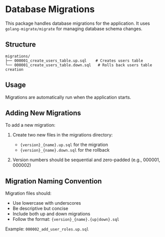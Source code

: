 # Database Migrations

This package handles database migrations for the application. It uses `golang-migrate/migrate` for managing database schema changes.

## Structure

```
migrations/
├── 000001_create_users_table.up.sql    # Creates users table
└── 000001_create_users_table.down.sql   # Rolls back users table creation
```

## Usage

Migrations are automatically run when the application starts.

## Adding New Migrations

To add a new migration:

1. Create two new files in the migrations directory:

   - `{version}_{name}.up.sql` for the migration
   - `{version}_{name}.down.sql` for the rollback

2. Version numbers should be sequential and zero-padded (e.g., 000001, 000002)

## Migration Naming Convention

Migration files should:

- Use lowercase with underscores
- Be descriptive but concise
- Include both up and down migrations
- Follow the format: `{version}_{name}.{up|down}.sql`

Example: `000002_add_user_roles.up.sql`
